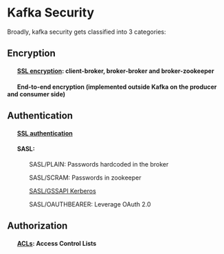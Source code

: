 # Kafka Security

Broadly, kafka security gets classified into 3 categories:

## Encryption

#### &nbsp;&nbsp;&nbsp;&nbsp;&nbsp;&nbsp; [SSL encryption](https://github.com/krunalvora/apachekafka101/tree/master/kafka-security/ssl): client-broker, broker-broker and broker-zookeeper
#### &nbsp;&nbsp;&nbsp;&nbsp;&nbsp;&nbsp; End-to-end encryption (implemented outside Kafka on the producer and consumer side)

## Authentication

#### &nbsp;&nbsp;&nbsp;&nbsp;&nbsp;&nbsp; [SSL authentication](https://github.com/krunalvora/apachekafka101/tree/master/kafka-security/ssl)

#### &nbsp;&nbsp;&nbsp;&nbsp;&nbsp;&nbsp; SASL:
  
  &nbsp;&nbsp;&nbsp;&nbsp;&nbsp;&nbsp;&nbsp;&nbsp;&nbsp;&nbsp;&nbsp;&nbsp; 
  SASL/PLAIN: Passwords hardcoded in the broker
  
  &nbsp;&nbsp;&nbsp;&nbsp;&nbsp;&nbsp;&nbsp;&nbsp;&nbsp;&nbsp;&nbsp;&nbsp;
  SASL/SCRAM: Passwords in zookeeper
  
  &nbsp;&nbsp;&nbsp;&nbsp;&nbsp;&nbsp;&nbsp;&nbsp;&nbsp;&nbsp;&nbsp;&nbsp;
  [SASL/GSSAPI Kerberos](https://github.com/krunalvora/apachekafka101/tree/master/kafka-security/kerberos)
  
  &nbsp;&nbsp;&nbsp;&nbsp;&nbsp;&nbsp;&nbsp;&nbsp;&nbsp;&nbsp;&nbsp;&nbsp;
  SASL/OAUTHBEARER: Leverage OAuth 2.0

## Authorization

#### &nbsp;&nbsp;&nbsp;&nbsp;&nbsp;&nbsp; [ACLs](https://github.com/krunalvora/apachekafka101/tree/master/kafka-security/acl): Access Control Lists
